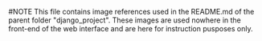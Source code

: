 #NOTE
This file contains image references used in the README.md of the parent folder "django_project".  These images are used nowhere in the front-end of the web interface and are here for instruction pusposes only.
